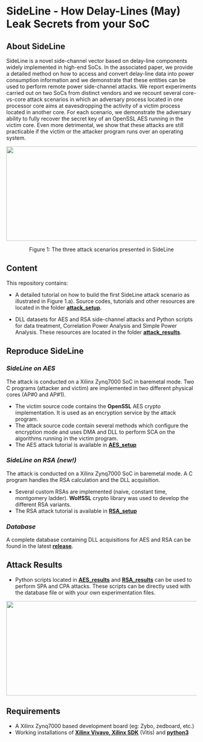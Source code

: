 # SideLine - How Delay-Lines (May) Leak Secrets from your SoC

## About SideLine

SideLine is a novel side-channel vector based on delay-line components widely implemented in high-end SoCs. In the associated paper, we provide a detailed method on how to access and convert delay-line data into power consumption information and we demonstrate that these entities can be used to perform remote power side-channel attacks. We report experiments carried out on two SoCs from distinct vendors and we recount several core-vs-core attack scenarios in which an adversary process located in one processor core aims at eavesdropping the activity of a victim process located in another core. For each scenario, we demonstrate the adversary ability to fully recover the secret key of an OpenSSL AES running in the victim core. Even more detrimental, we show that these attacks are still practicable if the victim or the attacker program runs over an operating system.

<p align="center">
<img src="https://user-images.githubusercontent.com/67143135/85726797-bac67600-b6f6-11ea-9162-8daf8975c3bd.png" width="700" height="250">
</p>
<p align="center"> Figure 1: The three attack scenarios presented in SideLine<p align="center">
  
## Content

This repository contains:
- A detailed tutorial on how to build the first SideLine attack scenario as illustrated in Figure 1.a). Source codes, tutorials and other resources are located in the folder [**attack_setup**](https://github.com/Remote-HWA/SideLine/tree/master/attack_setup).

- DLL datasets for AES and RSA side-channel attacks and Python scripts for data treatment, Correlation Power Analysis and Simple Power Analysis. These resources are located in the folder [**attack_results**](https://github.com/Remote-HWA/SideLine/tree/master/attack_results). 

## Reproduce SideLine

### *SideLine on AES*
The attack is conducted on a Xilinx Zynq7000 SoC in baremetal mode. Two C programs (attacker and victim) are implemented in two different physical cores (AP#0 and AP#1). 
- The victim source code contains the **OpenSSL**  AES crypto implementation. It is used as an encryption service by the attack program.
- The attack source code contain several methods which configure the encryption mode and uses DMA and DLL to perform SCA on the algorithms running in the victim program.
- The AES attack tutorial is available in [**AES_setup**](https://github.com/Remote-HWA/SideLine/tree/master/attack_setup/AES_setup)

### *SideLine on RSA (new!)*
The attack is conducted on a Xilinx Zynq7000 SoC in baremetal mode. A C program handles the RSA calculation and the DLL acquisition. 
- Several custom RSAs are implemented (naive, constant time, montgomery ladder). **WolfSSL** crypto library was used to develop the different RSA variants.
- The RSA attack tutorial is available in [**RSA_setup**](https://github.com/Remote-HWA/SideLine/tree/master/attack_setup/RSA_setup)

### *Database*
A complete database containing DLL acquisitions for AES and RSA can be found in the latest [**release**](https://github.com/Remote-HWA/SideLine/releases/tag/1.1.0). 

## Attack Results
 
- Python scripts located in [**AES_results**](https://github.com/Remote-HWA/SideLine/tree/master/attack_results/AES_results) and [**RSA_results**](https://github.com/Remote-HWA/SideLine/tree/master/attack_results/RSA_results) can be used to perform SPA and CPA attacks. These scripts can be directly used with the database file or with your own experimentation files. 

<p align="center">
<img src="https://user-images.githubusercontent.com/67143135/91547286-fc0c1980-e923-11ea-82dc-c9d1ae3b3896.png" width="800" height="250">
</p>
  


## Requirements
- A Xilinx Zynq7000 based development board (eg: Zybo, zedboard, etc.)
- Working installations of [**Xilinx Vivavo, Xilinx SDK**](https://www.xilinx.com/support/download.html) (Vitis) and [**python3**](https://www.python.org/downloads/)










